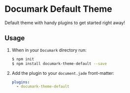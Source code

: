 # Documark Default Theme

Default theme with handy plugins to get started right away!

## Usage

1. When in your `Documark` directory run:

	```bash
	$ npm init
	$ npm install documark-theme-default --save
	```

2. Add the plugin to your `document.jade` front-matter:

	```yaml
	plugins:
	  - documark-theme-default
	```
